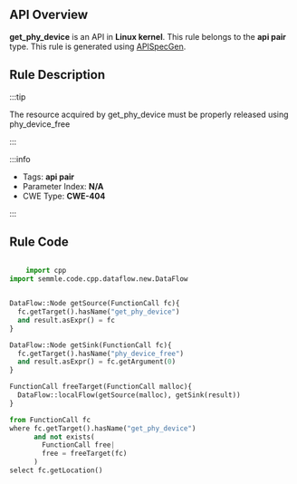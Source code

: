 ---
---


## API Overview
**get_phy_device** is an API in **Linux kernel**. This rule belongs to the **api pair** type. This rule is generated using [APISpecGen](../../tools/APISpecGen).
## Rule Description

:::tip

The resource acquired by get_phy_device must be properly released using phy_device_free

:::

:::info

- Tags: **api pair**
- Parameter Index: **N/A**
- CWE Type: **CWE-404**

:::

## Rule Code
```python

    import cpp
import semmle.code.cpp.dataflow.new.DataFlow


DataFlow::Node getSource(FunctionCall fc){
  fc.getTarget().hasName("get_phy_device")
  and result.asExpr() = fc
}

DataFlow::Node getSink(FunctionCall fc){
  fc.getTarget().hasName("phy_device_free")
  and result.asExpr() = fc.getArgument(0)
}

FunctionCall freeTarget(FunctionCall malloc){
  DataFlow::localFlow(getSource(malloc), getSink(result))
}

from FunctionCall fc
where fc.getTarget().hasName("get_phy_device")
      and not exists(
        FunctionCall free| 
        free = freeTarget(fc)
      )
select fc.getLocation()

    
```